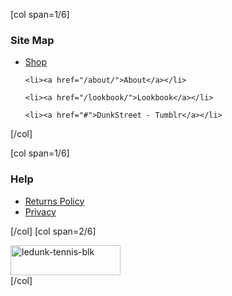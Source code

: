 [col span=1/6]
<div class="text_widget">
<h3 class="widget-title">Site Map</h3>

<ul>
	<li><a href="/shop/">Shop</a></li>

	<li><a href="/about/">About</a></li>

	<li><a href="/lookbook/">Lookbook</a></li>

	<li><a href="#">DunkStreet - Tumblr</a></li>
</ul>

</div>

[/col]

[col span=1/6]
<div class="text_widget">
<h3 class="widget-title">Help</h3>

<ul>
	<li><a href="#">Returns Policy</a></li>
	<li><a href="/privacy/">Privacy</a></li>
</ul>

</div>

[/col]
[col span=2/6]

<div class="compactlogo">
<a href="/" class="blklogo"><img src="http://dunk.site/wp-content/uploads/2014/01/ledunk-tennis-blk.png" alt="ledunk-tennis-blk" width="176" height="48" class="alignright size-full wp-image-1282" /></a>
</div>
[/col]
